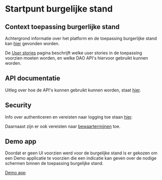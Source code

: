 # Startpunt burgelijke stand

## Context toepassing burgerlijke stand
Achtergrond informatie over het platform en de toepassing burgerlijke stand kan [hier](userstories/context.md) gevonden worden.

De [User stories](userstories/userstories.md) pagina beschrijft welke user stories in de toepassing voorzien moeten worden, en welke DAO API's hiervoor gebruikt kunnen worden. 

## API documentatie
Uitleg over hoe de API's kunnen gebruikt kunnen worden, staat [hier](api/README.md).

## Security
Info over authenticeren en vereisten naar logging toe staan [hier](security/README.md).

Daarnaast zijn er ook vereisten naar [bewaartermijnen](security/bewaartermijnen) toe.

## Demo app
Doordat er geen UI voorzien werd voor de burgelijke stand is er gekozen om een Demo applicatie te voorzien die een indicatie kan geven over de 
nodige schermen binnen de toepassing burgelijke stand. 

[Demo app](demo-app/README.md)
